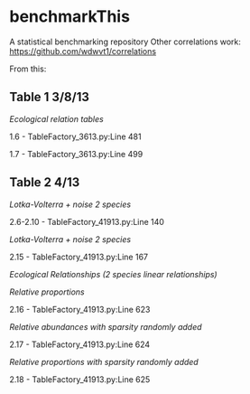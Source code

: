 # benchmarkThis
A statistical benchmarking repository
Other correlations work:
https://github.com/wdwvt1/correlations

From this:

Table 1 3/8/13
--------------
*Ecological relation tables*

1.6 - TableFactory_3613.py:Line 481

1.7 - TableFactory_3613.py:Line 499

Table 2 4/13
------------
*Lotka-Volterra + noise 2 species*

2.6-2.10 - TableFactory_41913.py:Line 140

*Lotka-Volterra + noise 2 species*

2.15 - TableFactory_41913.py:Line 167


*Ecological Relationships (2 species linear relationships)*

*Relative proportions*

2.16 - TableFactory_41913.py:Line 623 

*Relative abundances with sparsity randomly added*

2.17 - TableFactory_41913.py:Line 624

*Relative proportions with sparsity randomly added*

2.18 - TableFactory_41913.py:Line 625
